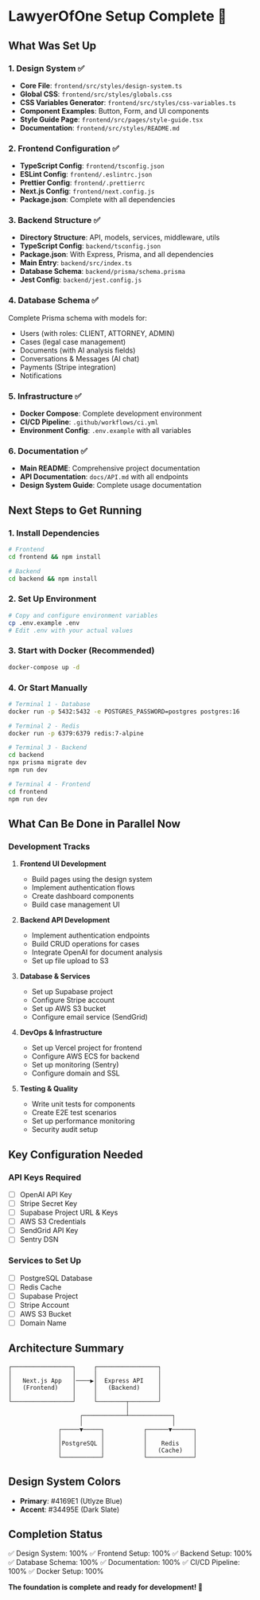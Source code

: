 # LawyerOfOne Setup Complete 🎉

## What Was Set Up

### 1. Design System ✅
- **Core File**: `frontend/src/styles/design-system.ts`
- **Global CSS**: `frontend/src/styles/globals.css`
- **CSS Variables Generator**: `frontend/src/styles/css-variables.ts`
- **Component Examples**: Button, Form, and UI components
- **Style Guide Page**: `frontend/src/pages/style-guide.tsx`
- **Documentation**: `frontend/src/styles/README.md`

### 2. Frontend Configuration ✅
- **TypeScript Config**: `frontend/tsconfig.json`
- **ESLint Config**: `frontend/.eslintrc.json`
- **Prettier Config**: `frontend/.prettierrc`
- **Next.js Config**: `frontend/next.config.js`
- **Package.json**: Complete with all dependencies

### 3. Backend Structure ✅
- **Directory Structure**: API, models, services, middleware, utils
- **TypeScript Config**: `backend/tsconfig.json`
- **Package.json**: With Express, Prisma, and all dependencies
- **Main Entry**: `backend/src/index.ts`
- **Database Schema**: `backend/prisma/schema.prisma`
- **Jest Config**: `backend/jest.config.js`

### 4. Database Schema ✅
Complete Prisma schema with models for:
- Users (with roles: CLIENT, ATTORNEY, ADMIN)
- Cases (legal case management)
- Documents (with AI analysis fields)
- Conversations & Messages (AI chat)
- Payments (Stripe integration)
- Notifications

### 5. Infrastructure ✅
- **Docker Compose**: Complete development environment
- **CI/CD Pipeline**: `.github/workflows/ci.yml`
- **Environment Config**: `.env.example` with all variables

### 6. Documentation ✅
- **Main README**: Comprehensive project documentation
- **API Documentation**: `docs/API.md` with all endpoints
- **Design System Guide**: Complete usage documentation

## Next Steps to Get Running

### 1. Install Dependencies
```bash
# Frontend
cd frontend && npm install

# Backend
cd backend && npm install
```

### 2. Set Up Environment
```bash
# Copy and configure environment variables
cp .env.example .env
# Edit .env with your actual values
```

### 3. Start with Docker (Recommended)
```bash
docker-compose up -d
```

### 4. Or Start Manually
```bash
# Terminal 1 - Database
docker run -p 5432:5432 -e POSTGRES_PASSWORD=postgres postgres:16

# Terminal 2 - Redis
docker run -p 6379:6379 redis:7-alpine

# Terminal 3 - Backend
cd backend
npx prisma migrate dev
npm run dev

# Terminal 4 - Frontend
cd frontend
npm run dev
```

## What Can Be Done in Parallel Now

### Development Tracks

1. **Frontend UI Development**
   - Build pages using the design system
   - Implement authentication flows
   - Create dashboard components
   - Build case management UI

2. **Backend API Development**
   - Implement authentication endpoints
   - Build CRUD operations for cases
   - Integrate OpenAI for document analysis
   - Set up file upload to S3

3. **Database & Services**
   - Set up Supabase project
   - Configure Stripe account
   - Set up AWS S3 bucket
   - Configure email service (SendGrid)

4. **DevOps & Infrastructure**
   - Set up Vercel project for frontend
   - Configure AWS ECS for backend
   - Set up monitoring (Sentry)
   - Configure domain and SSL

5. **Testing & Quality**
   - Write unit tests for components
   - Create E2E test scenarios
   - Set up performance monitoring
   - Security audit setup

## Key Configuration Needed

### API Keys Required
- [ ] OpenAI API Key
- [ ] Stripe Secret Key
- [ ] Supabase Project URL & Keys
- [ ] AWS S3 Credentials
- [ ] SendGrid API Key
- [ ] Sentry DSN

### Services to Set Up
- [ ] PostgreSQL Database
- [ ] Redis Cache
- [ ] Supabase Project
- [ ] Stripe Account
- [ ] AWS S3 Bucket
- [ ] Domain Name

## Architecture Summary

```
┌─────────────────┐     ┌─────────────────┐
│                 │     │                 │
│   Next.js App   │────▶│  Express API    │
│   (Frontend)    │     │   (Backend)     │
│                 │     │                 │
└─────────────────┘     └────────┬────────┘
                                 │
                    ┌────────────┴────────────┐
                    │                         │
              ┌─────▼─────┐           ┌──────▼──────┐
              │           │           │             │
              │PostgreSQL │           │    Redis    │
              │           │           │   (Cache)   │
              └───────────┘           └─────────────┘
```

## Design System Colors
- **Primary**: #4169E1 (Utlyze Blue)
- **Accent**: #34495E (Dark Slate)

## Completion Status
✅ Design System: 100%
✅ Frontend Setup: 100%
✅ Backend Setup: 100%
✅ Database Schema: 100%
✅ Documentation: 100%
✅ CI/CD Pipeline: 100%
✅ Docker Setup: 100%

**The foundation is complete and ready for development! 🚀**